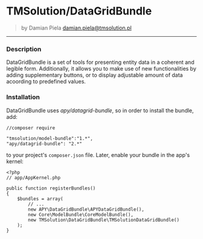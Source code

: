# TMSolution/DataGridBundle

>by Damian Piela <damian.piela@tmsolution.pl>

---


### Description

DataGridBundle is a set of tools for presenting entity data in a coherent and legible form. 
Additionally, it allows you to make use of new functionalities by adding supplementary buttons, or to display adjustable amount of data acoording to predefined values.


### Installation

DataGridBundle uses *apy/datagrid-bundle*, so in order to install the bundle, add: 

```
//composer require

"tmsolution/model-bundle":"1.*",
"apy/datagrid-bundle": "2.*"
```

to your project's `composer.json` file. Later, enable your bundle in the app's kernel:

```
<?php
// app/AppKernel.php

public function registerBundles()
{
    $bundles = array(
        // ...
        new APY\DataGridBundle\APYDataGridBundle(),
        new Core\ModelBundle\CoreModelBundle(),
        new TMSolution\DataGridBundle\TMSolutionDataGridBundle()
    );
}
```

